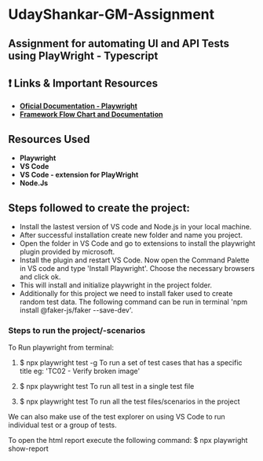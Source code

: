 # UdayShankar-GM-Assignment
## Assignment for automating UI and API Tests using PlayWright - Typescript

## ❗️ Links & Important Resources

- **[Oficial Documentation - Playwright](https://playwright.dev/docs/intro)**
- **[Framework Flow Chart and Documentation](https://docs.google.com/document/d/18gOqv2nCT2B3tSmxk44FpN8BZp2z1YF5xfDnkhEjg6k/edit?usp=sharing)**

## Resources Used
- **Playwright**
- **VS Code**
- **VS Code - extension for PlayWright**
- **Node.Js**

## Steps followed to create the project:
- Install the lastest version of VS code and Node.js in your local machine.
- After successful installation create new folder and name you project.
- Open the folder in VS Code and go to extensions to install the playwright plugin provided by microsoft.
- Install the plugin and restart VS Code. Now open the Command Palette in VS code and type 'Install          Playwright'. Choose the necessary browsers and click ok.
- This will install and initialize playwright in the project folder.
- Additionally for this project we need to install faker used to create random test data. The following command can be run in terminal 'npm install @faker-js/faker --save-dev'.

### Steps to run the project/-scenarios

To Run playwright from terminal:

1. $ npx playwright test -g <test title> 
To run a set of test cases that has a specific title eg: 'TC02 - Verify broken image'

2. $ npx playwright test <testfilename>
To run all test in a single test file

3. $ npx playwright test
To run all the test files/scenarios in the project

We can also make use of the test explorer on using VS Code to run individual test or a group of tests. 

To open the html report execute the following command:
$ npx playwright show-report
